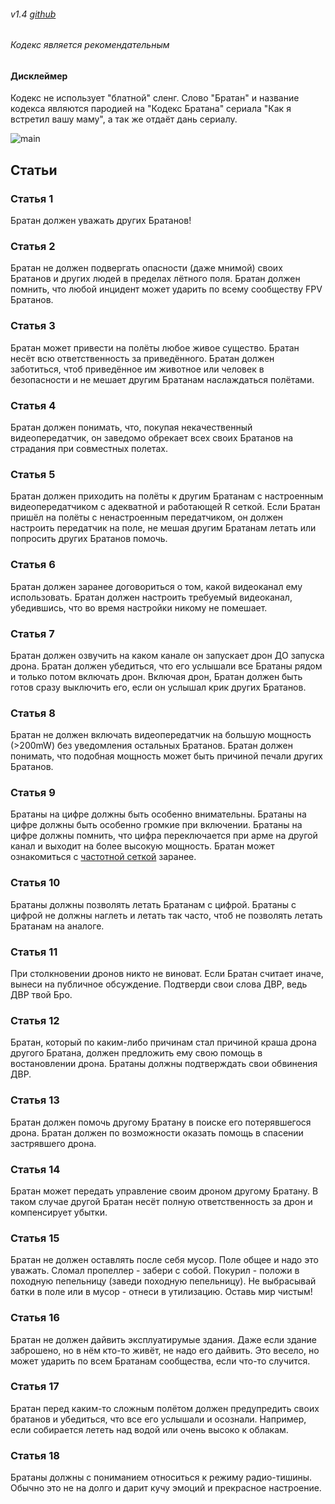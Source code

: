 ###### v1.4 [github](https://github.com/k4m454k/fpv_bro_codex)
###### Кодекс является рекомендательным

#### Дисклеймер
Кодекс не использует "блатной" сленг. Слово "Братан" и название кодекса являются пародией на "Кодекс Братана" сериала "Как я встретил вашу маму", а так же отдаёт дань сериалу.



![main](https://github.com/k4m454k/fpv_bro_codex/raw/main/img/main.png)

## Статьи

### Статья 1
Братан должен уважать других Братанов!

### Статья 2
Братан не должен подвергать опасности (даже мнимой) своих Братанов и других людей в пределах лётного поля. Братан должен помнить, что любой инцидент может ударить по всему сообществу FPV Братанов. 

### Статья 3
Братан может привести на полёты любое живое существо. Братан несёт всю ответственность за приведённого. Братан должен заботиться, чтоб приведённое им животное или человек в безопасности и не мешает другим Братанам наслаждаться полётами.

### Статья 4
Братан должен понимать, что, покупая некачественный видеопередатчик, он заведомо обрекает всех своих Братанов на страдания при совместных полетах.

### Статья 5
Братан должен приходить на полёты к другим Братанам с настроенным видеопередатчиком с адекватной и работающей R сеткой. Если Братан пришёл на полёты с ненастроенным передатчиком, он должен настроить передатчик на поле, не мешая другим Братанам летать или попросить других Братанов помочь.

### Статья 6
Братан должен заранее договориться о том, какой видеоканал ему использовать. Братан должен настроить требуемый видеоканал, убедившись, что во время настройки никому не помешает.

### Статья 7
Братан должен озвучить на каком канале он запускает дрон ДО запуска дрона. Братан должен убедиться, что его услышали все Братаны рядом и только потом включать дрон. 
Включая дрон, Братан должен быть готов сразу выключить его, если он услышал крик других Братанов.

### Статья 8
Братан не должен включать видеопередатчик на большую мощность (>200mW) без уведомления остальных Братанов. Братан должен понимать, что подобная мощность может быть причиной печали других Братанов.

### Статья 9
Братаны на цифре должны быть особенно внимательны. 
Братаны на цифре должны быть особенно громкие при включении. 
Братаны на цифре должны помнить, что цифра переключается при арме на другой канал и выходит на более высокую мощность. 
Братан может ознакомиться с [частотной сеткой](https://djifpv.ru/freq/) заранее.

### Статья 10
Братаны должны позволять летать Братанам с цифрой. Братаны с цифрой не должны наглеть и летать так часто, чтоб не позволять летать Братанам на аналоге. 

### Статья 11
При столкновении дронов никто не виноват. Если Братан считает иначе, вынеси на публичное обсуждение. Подтверди свои слова ДВР, ведь ДВР твой Бро.

### Статья 12
Братан, который по каким-либо причинам стал причиной краша дрона другого Братана, должен предложить ему свою помощь в востановлении дрона.
Братаны должны подтверждать свои обвинения ДВР.

### Статья 13
Братан должен помочь другому Братану в поиске его потерявшегося дрона. 
Братан должен по возможности оказать помощь в спасении застрявшего дрона.

### Статья 14
Братан может передать управление своим дроном другому Братану. В таком случае другой Братан несёт полную ответственность за дрон и компенсирует убытки.

### Статья 15
Братан не должен оставлять после себя мусор. Поле общее и надо это уважать. Сломал пропеллер - забери с собой. Покурил - положи в походную пепельницу (заведи походную пепельницу). Не выбрасывай батки в поле или  в мусор - отнеси в утилизацию. Оставь мир чистым!

### Статья 16
Братан не должен дайвить эксплуатирумые здания. Даже если здание заброшено, но в нём кто-то живёт, не надо его дайвить. Это весело, но может ударить по всем Братанам сообщества, если что-то случится. 

### Статья 17
Братан перед каким-то сложным полётом должен предупредить своих братанов и убедиться, что все его услышали и осознали. Например, если собирается лететь над водой или очень высоко к облакам. 

### Статья 18
Братаны должны с пониманием относиться к режиму радио-тишины. Обычно это не на долго и дарит кучу эмоций и прекрасное настроение.

<!-- Yandex.Metrika counter -->
<script type="text/javascript" >
   (function(m,e,t,r,i,k,a){m[i]=m[i]||function(){(m[i].a=m[i].a||[]).push(arguments)};
   m[i].l=1*new Date();k=e.createElement(t),a=e.getElementsByTagName(t)[0],k.async=1,k.src=r,a.parentNode.insertBefore(k,a)})
   (window, document, "script", "https://mc.yandex.ru/metrika/tag.js", "ym");

   ym(89129509, "init", {
        clickmap:true,
        trackLinks:true,
        accurateTrackBounce:true
   });
</script>
<noscript><div><img src="https://mc.yandex.ru/watch/89129509" style="position:absolute; left:-9999px;" alt="" /></div></noscript>
<!-- /Yandex.Metrika counter -->
